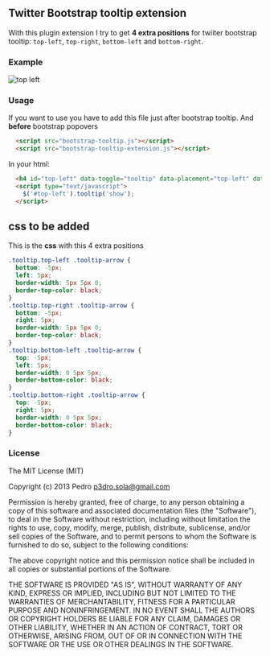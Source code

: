 ## Twitter Bootstrap tooltip extension

With this plugin extension I try to get **4 extra positions** for twiiter bootstrap tooltip: `top-left`, `top-right`, `bottom-left` and `bottom-right`.

### Example
![top left](https://raw.github.com/andresgutgon/bootstrap-tooltip-extension/master/example/images/top-left.png)


### Usage
If you want to use you have to add this file just after bootstrap tooltip. And **before** bootstrap popovers

```html
  <script src="bootstrap-tooltip.js"></script>
  <script src="bootstrap-tooltip-extension.js"></script>
```

In your html:
``` html
  <h4 id="top-left" data-toggle="tooltip" data-placement="top-left" data-original-title="Tooltip on top left">Top Left</h4>
  <script type="text/javascript">
    $('#top-left').tooltip('show');
  </script>
```

## css to be added
This is the **css** with this 4 extra positions

``` css
.tooltip.top-left .tooltip-arrow {
  bottom: -5px;
  left: 5px;
  border-width: 5px 5px 0;
  border-top-color: black;
}
.tooltip.top-right .tooltip-arrow {
  bottom: -5px;
  right: 5px;
  border-width: 5px 5px 0;
  border-top-color: black;
}
.tooltip.bottom-left .tooltip-arrow {
  top: -5px;
  left: 5px;
  border-width: 0 5px 5px;
  border-bottom-color: black;
}
.tooltip.bottom-right .tooltip-arrow {
  top: -5px;
  right: 5px;
  border-width: 0 5px 5px;
  border-bottom-color: black;
}
```

### License
The MIT License (MIT)

Copyright (c) 2013 Pedro  p3dro.sola@gmail.com

Permission is hereby granted, free of charge, to any person obtaining a copy of this software and associated documentation files (the "Software"), to deal in the Software without restriction, including without limitation the rights to use, copy, modify, merge, publish, distribute, sublicense, and/or sell copies of the Software, and to permit persons to whom the Software is furnished to do so, subject to the following conditions:

The above copyright notice and this permission notice shall be included in all copies or substantial portions of the Software.

THE SOFTWARE IS PROVIDED "AS IS", WITHOUT WARRANTY OF ANY KIND, EXPRESS OR IMPLIED, INCLUDING BUT NOT LIMITED TO THE WARRANTIES OF MERCHANTABILITY, FITNESS FOR A PARTICULAR PURPOSE AND NONINFRINGEMENT. IN NO EVENT SHALL THE AUTHORS OR COPYRIGHT HOLDERS BE LIABLE FOR ANY CLAIM, DAMAGES OR OTHER LIABILITY, WHETHER IN AN ACTION OF CONTRACT, TORT OR OTHERWISE, ARISING FROM, OUT OF OR IN CONNECTION WITH THE SOFTWARE OR THE USE OR OTHER DEALINGS IN THE SOFTWARE.
